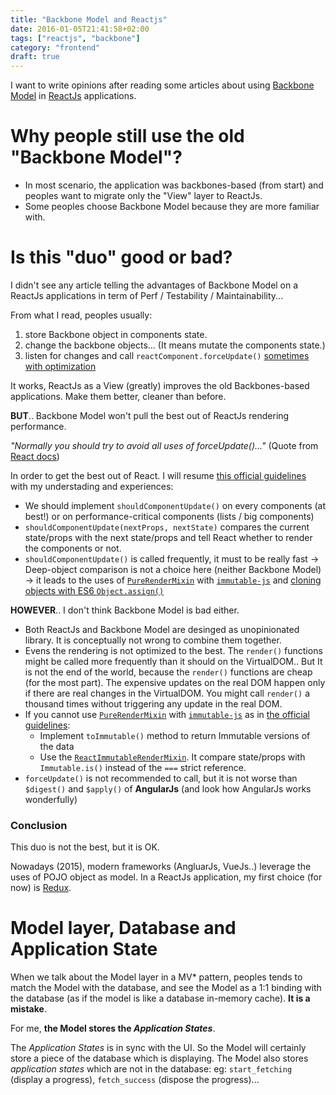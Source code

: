 ```yaml
---
title: "Backbone Model and Reactjs"
date: 2016-01-05T21:41:58+02:00
tags: ["reactjs", "backbone"]
category: "frontend"
draft: true
---
```

I want to write opinions after reading some articles about using [Backbone Model](http://backbonejs.org/#Model) in [ReactJs](https://facebook.github.io/react/) applications.  

# Why people still use the old "Backbone Model"?

 * In most scenario, the application was backbones-based (from start) and peoples want to migrate only the "View" layer to ReactJs. 
 * Some peoples choose Backbone Model because they are more familiar with. 

# Is this "duo" good or bad?

I didn't see any article telling the advantages of Backbone Model on a ReactJs applications in term of Perf / Testability / Maintainability...

From what I read, peoples usually: 

 1. store Backbone object in components state.
 2. change the backbone objects... (It means mutate the components state.)
 3. listen for changes and call `reactComponent.forceUpdate()` [sometimes with optimization](http://timecounts.github.io/backbone-react/#36)

It works, ReactJs as a View (greatly) improves the old Backbones-based applications. Make them better, cleaner than before.

**BUT**.. Backbone Model won't pull the best out of ReactJs rendering performance.

*"Normally you should try to avoid all uses of forceUpdate()..."* (Quote from [React docs](https://facebook.github.io/react/docs/component-api.html#forceupdate))

In order to get the best out of React. I will resume [this official guidelines](https://facebook.github.io/react/docs/advanced-performance.html) with  my understading and experiences: 

 * We should implement `shouldComponentUpdate()` on every components (at best!) or on performance-critical components (lists / big components)
 * `shouldComponentUpdate(nextProps, nextState)` compares the current state/props with the next state/props and tell React whether to render the components or not.
 * `shouldComponentUpdate()` is called frequently, it must to be really fast -> Deep-object comparison is not a choice here (neither Backbone Model) -> it leads to the uses of [`PureRenderMixin`](https://facebook.github.io/react/docs/pure-render-mixin.html) with [`immutable-js`](https://facebook.github.io/immutable-js/) and [cloning objects with ES6 `Object.assign()`](https://developer.mozilla.org/en-US/docs/Web/JavaScript/Reference/Global_Objects/Object/assign#Cloning_an_object) 

**HOWEVER**.. I don't think Backbone Model is bad either. 
 
 * Both ReactJs and Backbone Model are desinged as unopinionated library. It is conceptually not wrong to combine them together.
 * Evens the rendering is not optimized to the best. The `render()` functions might be called more frequently than it should on the VirtualDOM.. But It is not the end of the world, because the `render()` functions are cheap (for the most part). The expensive updates on the real DOM happen only if there are real changes in the VirtualDOM. You might call `render()` a thousand times without triggering any update in the real DOM.
 * If you cannot use  [`PureRenderMixin`](https://facebook.github.io/react/docs/pure-render-mixin.html) with [`immutable-js`](https://facebook.github.io/immutable-js/) as in [the official guidelines](https://facebook.github.io/react/docs/advanced-performance.html):
   * Implement `toImmutable()` method to return Immutable versions of the data
   * Use the [`ReactImmutableRenderMixin`](https://github.com/jurassix/react-immutable-render-mixin). It compare state/props with `Immutable.is()` instead of the `===` strict reference.
 * `forceUpdate()` is not recommended to call, but it is not worse than `$digest()` and `$apply()` of **AngularJs** (and look how AngularJs works wonderfully)

### Conclusion

This duo is not the best, but it is OK. 

Nowadays (2015), modern frameworks (AngluarJs, VueJs..) leverage the uses of POJO object as model. In a ReactJs application, my first choice (for now) is [Redux](http://redux.js.org/).

# Model layer, Database and Application State

When we talk about the Model layer in a MV* pattern, peoples tends to match the Model with the database, and see the Model as a 1:1 binding with the database (as if the model is like a database in-memory cache). **It is a mistake**.

For me, **the Model stores the *Application States***. 

The *Application States* is in sync with the UI. So the Model will certainly store a piece of the database which is displaying.  The Model also stores *application states* which are not in the database: eg: `start_fetching` (display a progress), `fetch_success` (dispose the progress)...
